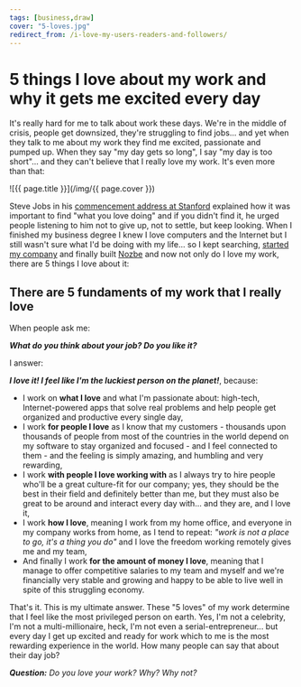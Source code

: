 ```yaml
---
tags: [business,draw]
cover: "5-loves.jpg"
redirect_from: /i-love-my-users-readers-and-followers/
---
```


# 5 things I love about my work and why it gets me excited every day

It's really hard for me to talk about work these days. We're in the middle of crisis, people get downsized, they're struggling to find jobs... and yet when they talk to me about my work they find me excited, passionate and pumped up. When they say "my day gets so long", I say "my day is too short"... and they can't believe that I really love my work. It's even more than that:

<!--More-->

![{{ page.title }}](/img/{{ page.cover }})

Steve Jobs in his [commencement address at Stanford][1] explained how it was important to find "what you love doing" and if you didn't find it, he urged people listening to him not to give up, not to settle, but keep looking. When I finished my business degree I knew I love computers and the Internet but I still wasn't sure what I'd be doing with my life... so I kept searching, [started my company](/biz) and finally built [Nozbe][Nozbe] and now not only do I love my work, there are 5 things I love about it:



## There are 5 fundaments of my work that I really love

When people ask me:

***What do you think about your job? Do you like it?***

I answer:

***I love it! I feel like I'm the luckiest person on the planet!***, because:

* I work on **what I love** and what I'm passionate about: high-tech, Internet-powered apps that solve real problems and help people get organized and productive every single day,
* I work **for people I love** as I know that my customers - thousands upon thousands of people from most of the countries in the world depend on my software to stay organized and focused - and I feel connected to them - and the feeling is simply amazing, and humbling and very rewarding,
* I work **with people I love working with** as I always try to hire people who'll be a great culture-fit for our company; yes, they should be the best in their field and definitely better than me, but they must also be great to be around and interact every day with... and they are, and I love it,
* I work **how I love**, meaning I work from my home office, and everyone in my company works from home, as I tend to repeat: *"work is not a place to go, it's a thing you do"* and I love the freedom working remotely gives me and my team,
* And finally I work **for the amount of money I love**, meaning that I manage to offer competitive salaries to my team and myself and we're financially very stable and growing and happy to be able to live well in spite of this struggling economy.

That's it. This is my ultimate answer. These "5 loves" of my work determine that I feel like the most privileged person on earth. Yes, I'm not a celebrity, I'm not a multi-millionaire, heck, I'm not even a serial-entrepreneur... but every day I get up excited and ready for work which to me is the most rewarding experience in the world. How many people can say that about their day job?

***Question:*** *Do you love your work? Why? Why not?*

[1]: http://news.stanford.edu/news/2005/june15/jobs-061505.html
[Dropbox]: http://db.tt/kD7Liux
[Evernote]: /how-i-use-evernote
[iPadOnly]: /ipadonly
[#iPadOnly]: http://ipadonly.com/
[Nozbe]: http://www.nozbe.com/
[Productive! Magazine]: http://www.productivemag.com/
[Productive! Show]: /productive_show
[@MSliwinski]: http://twitter.com/MSliwinski

[n]: https://michael.gratis/nozbe